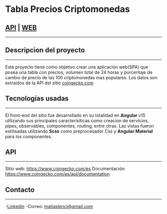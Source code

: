 # Tabla Precios Criptomonedas

## [API](https://api.coingecko.com/api/v3/coins/markets?vs_currency=usd&order=market_cap_desc&per_page=100&page=1&sparkline=false) | [WEB](https://precios-cryptomonedas-6ckbszjni-matiaslenci.vercel.app/home) 
---
## Descripcion del proyecto
---
Este proyecto tiene como objetivo crear una aplicación web(SPA) que posea una tabla con precios, volumen total de 24 horas y porcentaje de cambio de precio de las 100 criptomonedas mas populares. Los datos son extraidos de la API del sitio [coingecko.com](https://www.coingecko.com/es)

## Tecnologías usadas
---
El front-end del sitio fue desarrollado en su totalidad en **Angular** v15 utilizando sus principales caracterisiticas como creacion de servicios, pipes, observables, componentes, routing, entre otras.
Las vistas fueron estilisadas utilizando **Scss** como preprocesador Css y **Angular Material** para los componentes.
 
## API
---
Sitio web: https://www.coingecko.com/es
Documentación: https://www.coingecko.com/es/api/documentation
## Contacto
---
-[Linkedin](https://www.linkedin.com/in/matias-lenci-228828186/)
-Correo: matiaslenci@gmail.com

